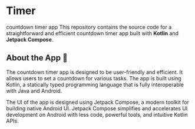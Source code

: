 # Timer
countdown timer app
This repository contains the source code for a straightforward and efficient countdown timer app built with **Kotlin** and **Jetpack Compose**.

## About the App :memo:

The countdown timer app is designed to be user-friendly and efficient. It allows users to set a countdown for various tasks. The app is built using Kotlin, a statically typed programming language that is fully interoperable with Java and Android. 

The UI of the app is designed using Jetpack Compose, a modern toolkit for building native Android UI. Jetpack Compose simplifies and accelerates UI development on Android with less code, powerful tools, and intuitive Kotlin APIs.
